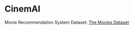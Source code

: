 # CinemAI
Movie Recommendation System
Dataset: [The Movies Dataset](https://www.kaggle.com/datasets/rounakbanik/the-movies-dataset)
